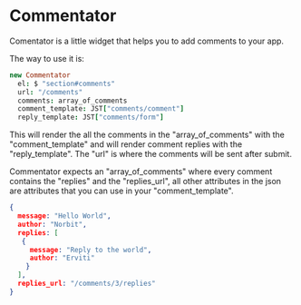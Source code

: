 # Commentator

Comentator is a little widget that helps you to add comments to your
app.

The way to use it is:

```coffeescript
new Commentator
  el: $ "section#comments" 
  url: "/comments"
  comments: array_of_comments
  comment_template: JST["comments/comment"]
  reply_template: JST["comments/form"]
```

This will render the all the comments in the "array_of_comments" with
the "comment_template" and will render comment replies with the
"reply_template". The "url" is where the comments will be sent after submit.

Commentator expects an "array_of_comments" where every comment contains the "replies" and the "replies_url",
all other attributes in the json are attributes that you can use in your "comment_template".

```json
{
  message: "Hello World",
  author: "Norbit",
  replies: [
   { 
     message: "Reply to the world",
     author: "Erviti"
    }  
  ],
  replies_url: "/comments/3/replies"
}
```
